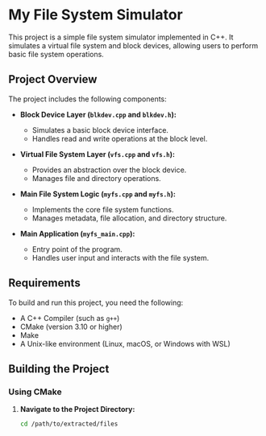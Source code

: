 # My File System Simulator

This project is a simple file system simulator implemented in C++. It simulates a virtual file system and block devices, allowing users to perform basic file system operations.

## Project Overview

The project includes the following components:

- **Block Device Layer (`blkdev.cpp` and `blkdev.h`):** 
  - Simulates a basic block device interface.
  - Handles read and write operations at the block level.

- **Virtual File System Layer (`vfs.cpp` and `vfs.h`):** 
  - Provides an abstraction over the block device.
  - Manages file and directory operations.

- **Main File System Logic (`myfs.cpp` and `myfs.h`):** 
  - Implements the core file system functions.
  - Manages metadata, file allocation, and directory structure.

- **Main Application (`myfs_main.cpp`):**
  - Entry point of the program.
  - Handles user input and interacts with the file system.

## Requirements

To build and run this project, you need the following:

- A C++ Compiler (such as `g++`)
- CMake (version 3.10 or higher)
- Make
- A Unix-like environment (Linux, macOS, or Windows with WSL)

## Building the Project

### Using CMake

1. **Navigate to the Project Directory:**

   ```bash
   cd /path/to/extracted/files

